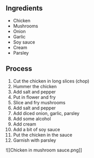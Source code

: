 ## Ingredients
- Chicken
- Mushrooms
- Onion
- Garlic
- Soy sauce
- Cream
- Parsley
## Process
1. Cut the chicken in long slices (chop)
2. Hummer the chicken
3. Add salt and pepper
4. Put in flower and fry
5. Slice and fry mushrooms
6. Add salt and pepper
7. Add diced onion, garlic, parsley
8. Add some alcohol
9. Add cream
10. Add a bit of soy sauce
11. Put the chicken in the sauce
12. Garnish with parsley

![[Chicken in mushroom sauce.png]]